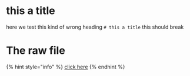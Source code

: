 # this a title 

here we test this kind of wrong heading `# this a title`
this should break

# The raw file

{% hint style="info" %}
[click here](https://raw.githubusercontent.com/figment-networks/datahub-learn/master/figment-learn/new-pathways/__tests__/heading-no-capital.md)
{% endhint %}
